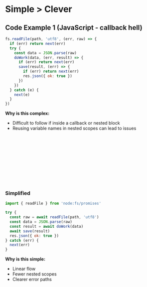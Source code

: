 
# Simple > Clever

## Code Example 1 (JavaScript - callback hell)
```javascript
fs.readFile(path, 'utf8', (err, raw) => {
  if (err) return next(err)
  try {
    const data = JSON.parse(raw)
    doWork(data, (err, result) => {
      if (err) return next(err)
      save(result, (err) => {
        if (err) return next(err)
        res.json({ ok: true })
      })
    })
  } catch (e) {
    next(e)
  }
})
```
**Why is this complex:**
* Difficult to follow if inside a callback or nested block
* Reusing variable names in nested scopes can lead to issues

<br/><br/><br/><br/><br/><br/><br/><br/><br/>

### Simplified
```javascript
import { readFile } from 'node:fs/promises'

try {
  const raw = await readFile(path, 'utf8')
  const data = JSON.parse(raw)
  const result = await doWork(data)
  await save(result)
  res.json({ ok: true })
} catch (err) {
  next(err)
}
```
**Why is this simple:**
* Linear flow
* Fewer nested scopes
* Clearer error paths
